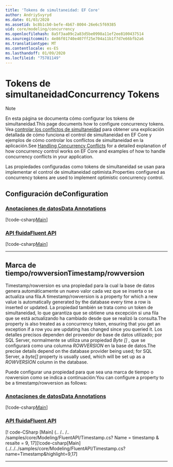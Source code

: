 ```yaml
---
title: 'Tokens de simultaneidad: EF Core'
author: AndriySvyryd
ms.date: 01/03/2020
ms.assetid: bc8b1cb0-befe-4b67-8004-26e6c5f69385
uid: core/modeling/concurrency
ms.openlocfilehash: 8a5f3aa09c2a83d5be0998a11ef2ee8100437514
ms.sourcegitcommit: 4e86f01740e407ff25e704a11b1f7d7e66bfb2a6
ms.translationtype: MT
ms.contentlocale: es-ES
ms.lasthandoff: 01/09/2020
ms.locfileid: "75781149"
---
```

# <a name="concurrency-tokens"></a><span data-ttu-id="e0b38-102">Tokens de simultaneidad</span><span class="sxs-lookup"><span data-stu-id="e0b38-102">Concurrency Tokens</span></span>

> [!NOTE]
> <span data-ttu-id="e0b38-103">En esta página se documenta cómo configurar los tokens de simultaneidad.</span><span class="sxs-lookup"><span data-stu-id="e0b38-103">This page documents how to configure concurrency tokens.</span></span> <span data-ttu-id="e0b38-104">Vea [controlar los conflictos de simultaneidad](../saving/concurrency.md) para obtener una explicación detallada de cómo funciona el control de simultaneidad en EF Core y ejemplos de cómo controlar los conflictos de simultaneidad en la aplicación.</span><span class="sxs-lookup"><span data-stu-id="e0b38-104">See [Handling Concurrency Conflicts](../saving/concurrency.md) for a detailed explanation of how concurrency control works on EF Core and examples of how to handle concurrency conflicts in your application.</span></span>

<span data-ttu-id="e0b38-105">Las propiedades configuradas como tokens de simultaneidad se usan para implementar el control de simultaneidad optimista.</span><span class="sxs-lookup"><span data-stu-id="e0b38-105">Properties configured as concurrency tokens are used to implement optimistic concurrency control.</span></span>

## <a name="configuration"></a><span data-ttu-id="e0b38-106">Configuración de</span><span class="sxs-lookup"><span data-stu-id="e0b38-106">Configuration</span></span>

### <a name="data-annotationstabdata-annotations"></a>[<span data-ttu-id="e0b38-107">Anotaciones de datos</span><span class="sxs-lookup"><span data-stu-id="e0b38-107">Data Annotations</span></span>](#tab/data-annotations)

[!code-csharp[Main](../../../samples/core/Modeling/DataAnnotations/Concurrency.cs?name=Concurrency&highlight=5)]

### <a name="fluent-apitabfluent-api"></a>[<span data-ttu-id="e0b38-108">API fluida</span><span class="sxs-lookup"><span data-stu-id="e0b38-108">Fluent API</span></span>](#tab/fluent-api)

[!code-csharp[Main](../../../samples/core/Modeling/FluentAPI/Concurrency.cs?name=Concurrency&highlight=5)]

***

## <a name="timestamprowversion"></a><span data-ttu-id="e0b38-109">Marca de tiempo/rowversion</span><span class="sxs-lookup"><span data-stu-id="e0b38-109">Timestamp/rowversion</span></span>

<span data-ttu-id="e0b38-110">Timestamp/rowversion es una propiedad para la cual la base de datos genera automáticamente un nuevo valor cada vez que se inserta o se actualiza una fila.</span><span class="sxs-lookup"><span data-stu-id="e0b38-110">A timestamp/rowversion is a property for which a new value is automatically generated by the database every time a row is inserted or updated.</span></span> <span data-ttu-id="e0b38-111">La propiedad también se trata como un token de simultaneidad, lo que garantiza que se obtiene una excepción si una fila que se está actualizando ha cambiado desde que se realizó la consulta.</span><span class="sxs-lookup"><span data-stu-id="e0b38-111">The property is also treated as a concurrency token, ensuring that you get an exception if a row you are updating has changed since you queried it.</span></span> <span data-ttu-id="e0b38-112">Los detalles precisos dependen del proveedor de base de datos utilizado; por SQL Server, normalmente se utiliza una propiedad *Byte []* , que se configurará como una columna *ROWVERSION* en la base de datos.</span><span class="sxs-lookup"><span data-stu-id="e0b38-112">The precise details depend on the database provider being used; for SQL Server, a *byte[]* property is usually used, which will be set up as a *ROWVERSION* column in the database.</span></span>

<span data-ttu-id="e0b38-113">Puede configurar una propiedad para que sea una marca de tiempo o rowversion como se indica a continuación:</span><span class="sxs-lookup"><span data-stu-id="e0b38-113">You can configure a property to be a timestamp/rowversion as follows:</span></span>

### <a name="data-annotationstabdata-annotations"></a>[<span data-ttu-id="e0b38-114">Anotaciones de datos</span><span class="sxs-lookup"><span data-stu-id="e0b38-114">Data Annotations</span></span>](#tab/data-annotations)

[!code-csharp[Main](../../../samples/core/Modeling/DataAnnotations/Timestamp.cs?name=Timestamp&highlight=7)]

### <a name="fluent-apitabfluent-api"></a>[<span data-ttu-id="e0b38-115">API fluida</span><span class="sxs-lookup"><span data-stu-id="e0b38-115">Fluent API</span></span>](#tab/fluent-api)

<span data-ttu-id="e0b38-116">[! code-CSharp [Main] (.. /.. /.. /samples/core/Modeling/FluentAPI/Timestamp.cs? Name = timestamp & resalte = 9, 17]</span><span class="sxs-lookup"><span data-stu-id="e0b38-116">[!code-csharp[Main](../../../samples/core/Modeling/FluentAPI/Timestamp.cs?name=Timestamp&highlight=9,17]</span></span>

***
